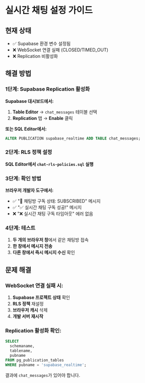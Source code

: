 # 실시간 채팅 설정 가이드

## 현재 상태
- ✅ Supabase 환경 변수 설정됨
- ❌ WebSocket 연결 실패 (CLOSED/TIMED_OUT)
- ❌ Replication 비활성화

## 해결 방법

### 1단계: Supabase Replication 활성화

**Supabase 대시보드에서:**

1. **Table Editor** → `chat_messages` 테이블 선택
2. **Replication** 탭 → **Enable** 클릭

**또는 SQL Editor에서:**
```sql
ALTER PUBLICATION supabase_realtime ADD TABLE chat_messages;
```

### 2단계: RLS 정책 설정

**SQL Editor에서 `chat-rls-policies.sql` 실행**

### 3단계: 확인 방법

**브라우저 개발자 도구에서:**
- ✅ "📡 채팅방 구독 상태: SUBSCRIBED" 메시지
- ✅ "✅ 실시간 채팅 구독 성공!" 메시지
- ❌ "❌ 실시간 채팅 구독 타임아웃" 에러 없음

### 4단계: 테스트

1. **두 개의 브라우저 창**에서 같은 채팅방 접속
2. **한 창에서 메시지 전송**
3. **다른 창에서 즉시 메시지 수신** 확인

## 문제 해결

### WebSocket 연결 실패 시:
1. **Supabase 프로젝트 상태** 확인
2. **RLS 정책** 재설정
3. **브라우저 캐시** 삭제
4. **개발 서버 재시작**

### Replication 활성화 확인:
```sql
SELECT 
  schemaname,
  tablename,
  pubname
FROM pg_publication_tables 
WHERE pubname = 'supabase_realtime';
```

결과에 `chat_messages`가 있어야 합니다. 